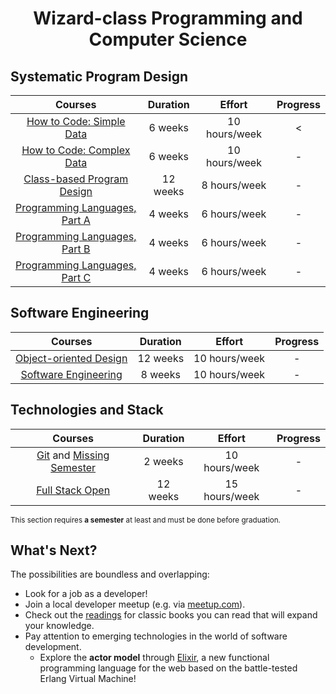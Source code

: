 <div align="center" style="text-align: center">
<h1>Wizard-class Programming and Computer Science</h1>
</div>

## Systematic Program Design
Courses | Duration | Effort | Progress
:--: | :--: | :--: | :--:
[How to Code: Simple Data](https://www.edx.org/learn/coding/university-of-british-columbia-how-to-code-simple-data)  | 6 weeks | 10 hours/week | <
[How to Code: Complex Data](https://www.edx.org/learn/coding/university-of-british-columbia-how-to-code-complex-data) | 6 weeks | 10 hours/week | -
[Class-based Program Design](https://course.ccs.neu.edu/cs2510sp22/index.html) | 12 weeks | 8 hours/week | -
[Programming Languages, Part A](https://www.coursera.org/learn/programming-languages) | 4 weeks | 6 hours/week | -
[Programming Languages, Part B](https://www.coursera.org/learn/programming-languages-part-b) | 4 weeks | 6 hours/week | -
[Programming Languages, Part C](https://www.coursera.org/learn/programming-languages-part-c) | 4 weeks | 6 hours/week | -

## Software Engineering
Courses | Duration | Effort | Progress
:--: | :--: | :--: | :--:
[Object-oriented Design](https://course.ccs.neu.edu/cs3500f19/) | 12 weeks | 10 hours/week | -
[Software Engineering](https://www.edx.org/learn/software-engineering/university-of-british-columbia-software-engineering-introduction)  | 8 weeks | 10 hours/week | -

## Technologies and Stack
Courses | Duration | Effort | Progress
:--: | :--: | :--: | :--:
[Git](https://learngitbranching.js.org/) and [Missing Semester](https://missing.csail.mit.edu/)  | 2 weeks | 10 hours/week | -
[Full Stack Open](https://fullstackopen.com/en/) | 12 weeks | 15 hours/week | -

<sub>This section requires **a semester** at least and must be done before graduation.</sub>

## What's Next?
The possibilities are boundless and overlapping:
- Look for a job as a developer!
- Join a local developer meetup (e.g. via [meetup.com](https://www.meetup.com/)).
- Check out the [readings](extras/readings.md) for classic books you can read that will expand your knowledge.
- Pay attention to emerging technologies in the world of software development.
    - Explore the **actor model** through [Elixir](https://elixir-lang.org/), a new functional programming language for the web based on the battle-tested Erlang Virtual Machine!

<!-- Uncomment when you finish the first two sections above.
## Programming and Systems Cont.
Courses | Duration | Effort | Progress
:--: | :--: | :--:   | :--:
[Structure and Interpretation](https://mitp-content-server.mit.edu/books/content/sectbyfn/books_pres_0/6515/sicp.zip/index.html)  | 24 weeks | 10 hours/week | -
[Computer Systems: APP3e](https://csapp.cs.cmu.edu/)  | 24 weeks | 10 hours/week | -
[Algorithms, Part I](https://www.coursera.org/learn/algorithms-part1)  | 6 weeks | 10 hours/week | -
[Algorithms, Part II](https://www.coursera.org/learn/algorithms-part2)  | 6 weeks | 10 hours/week | -
[Compilers and Interpreters](https://www.edx.org/learn/computer-science/stanford-university-compilers)  | 10 weeks | 10 hours/week | -
[Operating Systems](https://pages.cs.wisc.edu/~remzi/OSTEP/)  | 10 weeks | 10 hours/week | -
[Computer Networking](https://gaia.cs.umass.edu/kurose_ross/online_lectures.htm)  | 8 weeks | 10 hours/week | -
[Database Systems](https://www.youtube.com/user/CS186Berkeley/videos)  | 8 weeks | 10 hours/week | -
[Distributed Systems](https://www.coursera.org/specializations/cloud-computing)  | 16 weeks | 10 hours/week | -
-->
